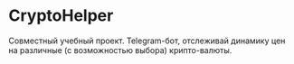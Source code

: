 # CryptoHelper
Совместный учебный проект.
Telegram-бот, отслеживай динамику цен на различные (с возможностью выбора) крипто-валюты.
